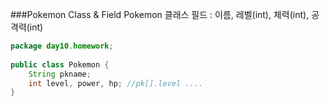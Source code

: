 ###Pokemon Class & Field
Pokemon 클래스 
필드 : 이름, 레벨(int), 체력(int), 공격력(int)
```java
package day10.homework;
 
public class Pokemon {
	String pkname;
	int level, power, hp; //pk[].level ....
}
```

